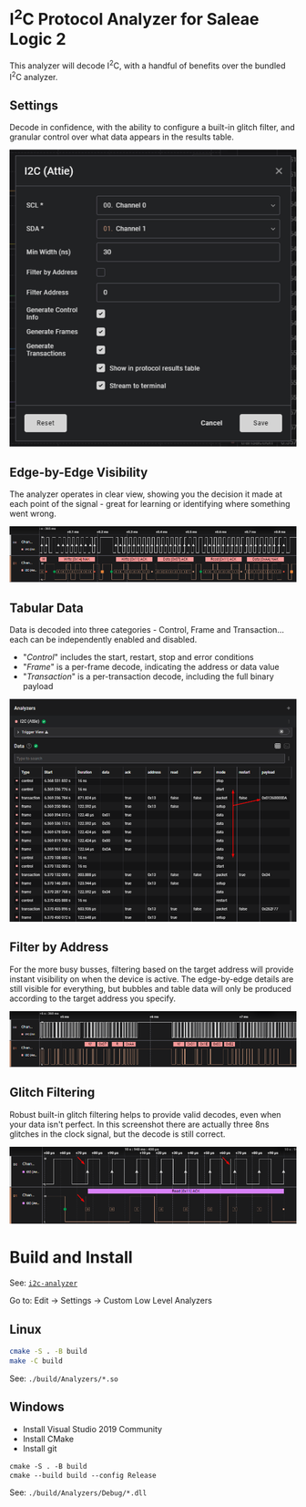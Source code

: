 # I<sup>2</sup>C Protocol Analyzer for Saleae Logic 2

This analyzer will decode I<sup>2</sup>C, with a handful of benefits over the bundled I<sup>2</sup>C analyzer.

## Settings

Decode in confidence, with the ability to configure a built-in glitch filter, and granular control over what data appears in the results table.

![settings screenshot](./images/settings.png)

## Edge-by-Edge Visibility

The analyzer operates in clear view, showing you the decision it made at each point of the signal - great for learning or identifying where something went wrong.

![edge-by-edge screenshot](./images/edge-by-edge.png)

## Tabular Data

Data is decoded into three categories - Control, Frame and Transaction... each can be independently enabled and disabled.

- "_Control_" includes the start, restart, stop and error conditions
- "_Frame_" is a per-frame decode, indicating the address or data value
- "_Transaction_" is a per-transaction decode, including the full binary payload

![table screenshot](./images/table-view.png)

## Filter by Address

For the more busy busses, filtering based on the target address will provide instant visibility on when the device is active.
The edge-by-edge details are still visible for everything, but bubbles and table data will only be produced according to the target address you specify.

![filtered screenshot](./images/filter-by-address.png)

## Glitch Filtering

Robust built-in glitch filtering helps to provide valid decodes, even when your data isn't perfect.
In this screenshot there are actually three 8ns glitches in the clock signal, but the decode is still correct.

![gliches screenshot](./images/glitch-filtering.png)


# Build and Install

See: [`i2c-analyzer`](https://github.com/saleae/i2c-analyzer)

Go to: Edit -> Settings -> Custom Low Level Analyzers

## Linux

```bash
cmake -S . -B build
make -C build
```

See: `./build/Analyzers/*.so`

## Windows

- Install Visual Studio 2019 Community
- Install CMake
- Install git

```cmd.exe
cmake -S . -B build
cmake --build build --config Release
```

See: `./build/Analyzers/Debug/*.dll`
